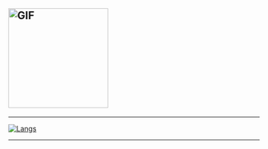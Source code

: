 ## <img src="https://i.imgur.com/CjtVabz.gif" alt="GIF" height="200">
***
<!--
![](https://img.shields.io/endpoint?label=currently&url=https://dev.discordprofiles.me/api/badge/status/236731793892573185?simple=true) ![](https://img.shields.io/endpoint?url=https://dev.discordprofiles.me/api/badge/playing/236731793892573185?vscode=false) ![](https://img.shields.io/endpoint?url=https://dev.discordprofiles.me/api/badge/vscode/236731793892573185) ![](https://img.shields.io/endpoint?url=https://dev.discordprofiles.me/api/badge/spotify/236731793892573185)
***
-->


[![Langs](https://github-readme-stats.vercel.app/api/top-langs/?username=IOxeOfficial&hide=tsql&title_color=FFA759&icon_color=FFD580&bg_color=1F2430&text_color=FFCC66)](https://github.com/anuraghazra/github-readme-stats)

***
<!--
[![IOxeOfficial Status](https://github-readme-stats.vercel.app/api?username=IOxeOfficial&hide=["prs","issues"]&show_icons=true&title_color=FFFFFF&icon_color=FFFFFF&text_color=FFFFFF&bg_color=7289DA)]
-->

